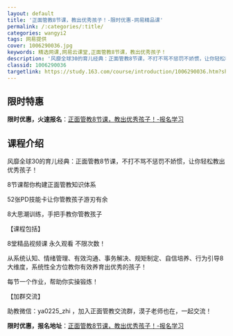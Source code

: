 ```yaml
---
layout: default
title: '正面管教8节课，教出优秀孩子！-限时优惠-网易精品课'
permalink: /:categories/:title/
categories: wangyi2
tags: 网易提供
cover: 1006290036.jpg
keywords: 精选网课,网易云课堂,正面管教8节课，教出优秀孩子！
description: '风靡全球30的育儿经典：正面管教8节课，不打不骂不惩罚不娇惯，让你轻松教出优秀孩子！8节课帮你构建正面管教知识体系52张'
classid: 1006290036
targetlink: https://study.163.com/course/introduction/1006290036.htm?share=1&shareId=1025206652&utm_campaign=share&utm_medium=iphoneShare&utm_source=&utm_u=1025206652
---
```


## 限时特惠

**限时优惠，火速报名**：[正面管教8节课，教出优秀孩子！-报名学习](https://study.163.com/course/introduction/1006290036.htm?share=1&shareId=1025206652&utm_campaign=share&utm_medium=iphoneShare&utm_source=&utm_u=1025206652)

## 课程介绍

风靡全球30的育儿经典：正面管教8节课，不打不骂不惩罚不娇惯，让你轻松教出优秀孩子！



8节课帮你构建正面管教知识体系

52张PD技能卡让你管教孩子游刃有余

8大思潮训练，手把手教你管教孩子



【课程包括】

8堂精品视频课 永久观看 不限次数！



从系统认知、情绪管理、有效沟通、事务解决、规矩制定、自信培养、行为引导8大维度，系统性全方位教你有效养育出优秀的孩子！

每节一个作业，帮助你实操锻炼！



【加群交流】

助教微信：ya0225_zhi ，加入正面管教交流群，漠子老师也在，一起交流！

**限时优惠，报名地址**：[正面管教8节课，教出优秀孩子！-报名学习](https://study.163.com/course/introduction/1006290036.htm?share=1&shareId=1025206652&utm_campaign=share&utm_medium=iphoneShare&utm_source=&utm_u=1025206652)

